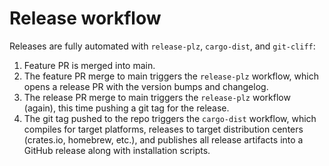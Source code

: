 # Release workflow

Releases are fully automated with `release-plz`, `cargo-dist`, and `git-cliff`:

1. Feature PR is merged into main.
2. The feature PR merge to main triggers the `release-plz` workflow, which opens a release PR with the version bumps and changelog.
3. The release PR merge to main triggers the `release-plz` workflow (again), this time pushing a git tag for the release.
4. The git tag pushed to the repo triggers the `cargo-dist` workflow, which compiles for target platforms, releases to target distribution centers (crates.io, homebrew, etc.), and publishes all release artifacts into a GitHub release along with installation scripts.

